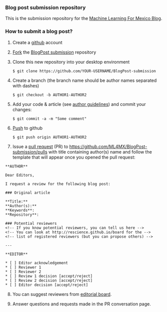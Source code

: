 ### Blog post submission repository

This is the submission repository for the [Machine Learning For Mexico Blog](https://github.com/ML4MX).

### How to submit a blog post?

1. Create a [github](https://github.com) account

2. [Fork](https://help.github.com/articles/fork-a-repo/) the [BlogPost submission](https://github.com/ML4MX/BlogPost-submission) repository

3. Clone this new repository into your desktop environment

   ```
   $ git clone https://github.com/YOUR-USERNAME/BlogPost-submission
   ```

4. Create a branch (the branch name should be author names separated with dashes)

   ```
   $ git checkout -b AUTHOR1-AUTHOR2
   ```

5. Add your code & article (see [author guidelines](https://rescience.github.io/write)) and commit your changes:

   ```
   $ git commit -a -m "Some comment"
   ```

6. [Push](https://help.github.com/articles/pushing-to-a-remote/) to github

   ```
   $ git push origin AUTHOR1-AUTHOR2
   ```

7. Issue a [pull request](https://help.github.com/articles/using-pull-requests/) (PR) to https://github.com/ML4MX/BlogPost-submission/pulls with title containing author(s) name and follow the template that will appear once you opened the pull request:

  ```
  **AUTHOR**

  Dear Editors,

  I request a review for the following blog post:

  ### Original article

  **Title:**  
  **Author(s):**  
  **Keywords**:  
  **Repository**:  

  ### Potential reviewers
  <!-- If you know potential reviewers, you can tell us here -->
  <!-- You can look at http://rescience.github.io/board for the -->
  <!-- list of registered reviewers (but you can propose others) -->

  ---

  **EDITOR**

  * [ ] Editor acknowledgement
  * [ ] Reviewer 1
  * [ ] Reviewer 2
  * [ ] Review 1 decision [accept/reject]
  * [ ] Review 2 decision [accept/reject]
  * [ ] Editor decision [accept/reject]
  ```

8. You can suggest reviewers from [editorial board](https://rescience.github.io/board).

9. Answer questions and requests made in the PR conversation page.
